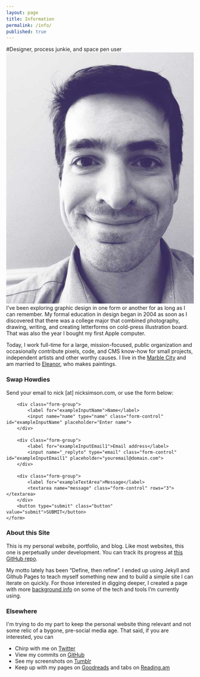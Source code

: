 ```yaml
---
layout: page
title: Information
permalink: /info/
published: true
---
```


#Designer, process junkie, and space pen user
<img class="profile" alt="Portrait of Nick Simson" src="/images/profile-2014.jpg" />
I’ve been exploring graphic design in one form or another for as long as I can remember. My formal education in design began in 2004 as soon as I discovered that there was a college major that combined photography, drawing, writing, and creating letterforms on cold-press illustration board. That was also the year I bought my first Apple computer.

Today, I work full-time for a large, mission-focused, public organization and occasionally contribute pixels, code, and CMS know-how for small projects, independent artists and other worthy causes. I live in the <a href="https://en.wikipedia.org/wiki/Knoxville,_Tennessee" title="Knoxville, Tennessee">Marble City</a> and am married to <a href="http://eleanoraldrich.com" title="Eleanor Aldrich">Eleanor</a>, who makes paintings.

<div id="contact" class="contact-form">
<h3>Swap Howdies</h3>
Send your email to nick [at] nicksimson.com, or use the form below: 

<form method="POST" action="http://forms.brace.io/nick@nicksimson.com">
    
        <div class="form-group">
            <label for="exampleInputName">Name</label>
            <input name="name" type="name" class="form-control" id="exampleInputName" placeholder="Enter name">
        </div>
    
        <div class="form-group">
            <label for="exampleInputEmail1">Email address</label>
            <input name="_replyto" type="email" class="form-control" id="exampleInputEmail1" placeholder="youremail@domain.com">
        </div>
    
        <div class="form-group">
            <label for="exampleTextArea">Message</label>
            <textarea name="message" class="form-control" rows="3"></textarea>    
        </div>
        <button type="submit" class="button" value="submit">SUBMIT</button>
    </form>
</div>

### About this Site
This is my personal website, portfolio, and blog. Like most websites, this one is perpetually under development. You can track its progress at [this GitHub repo](https://github.com/nsmsn/nsmsn.github.io).

My motto lately has been &ldquo;Define, then refine&rdquo;. I ended up using Jekyll and Github Pages to teach myself something new and to build a simple site I can iterate on quickly. For those interested in digging deeper, I created a page with more <a href="/info/resources/" title="Resources">background info</a> on some of the tech and tools I’m currently using.

### Elsewhere
I'm trying to do my part to keep the personal website thing relevant and not some relic of a bygone, pre-social media age. That said, if you are interested, you can

* Chirp with me on [Twitter](https://twitter.com/nsmsn)
* View my commits on [GitHub](https://github.com/nsmsn)
* See my screenshots on [Tumblr](http://nsmsn.tumblr.com)
* Keep up with my pages on [Goodreads](https://www.goodreads.com/user/show/12733451-nick) and tabs on [Reading.am](https://www.reading.am/nsmsn)

